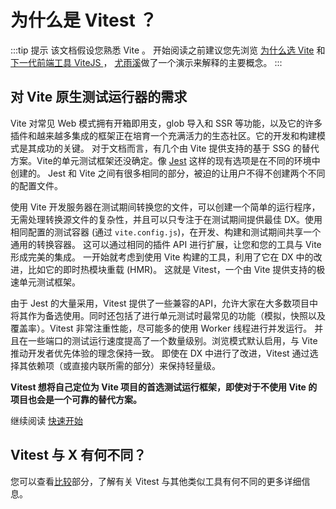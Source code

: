 # 为什么是 Vitest ？

:::tip 提示
该文档假设您熟悉 Vite 。 开始阅读之前建议您先浏览 [为什么选 Vite](https://cn.vitejs.dev/guide/why.html) 和 [下一代前端工具 ViteJS ](https://www.bilibili.com/video/BV1kh411Q7WN)， [尤雨溪](https://www.zhihu.com/people/evanyou)做了一个演示来解释的主要概念。
:::

## 对 Vite 原生测试运行器的需求

Vite 对常见 Web 模式拥有开箱即用支，glob 导入和 SSR 等功能，以及它的许多插件和越来越多集成的框架正在培育一个充满活力的生态社区。它的开发和构建模式是其成功的关键。 对于文档而言，有几个由 Vite 提供支持的基于 SSG 的替代方案。Vite的单元测试框架还没确定。像 [Jest](https://jestjs.io/zh-Hans/) 这样的现有选项是在不同的环境中创建的。 Jest 和 Vite 之间有很多相同的部分，被迫的让用户不得不创建两个不同的配置文件。

使用 Vite 开发服务器在测试期间转换您的文件，可以创建一个简单的运行程序，无需处理转换源文件的复杂性，并且可以只专注于在测试期间提供最佳 DX。使用相同配置的测试容器 (通过 `vite.config.js`)，在开发、构建和测试期间共享一个通用的转换容器。 这可以通过相同的插件 API 进行扩展，让您和您的工具与 Vite 形成完美的集成。 一开始就考虑到使用 Vite 构建的工具，利用了它在 DX 中的改进，比如它的即时热模块重载 (HMR)。 这就是 Vitest，一个由 Vite 提供支持的极速单元测试框架。

由于 Jest 的大量采用，Vitest 提供了一些兼容的API，允许大家在大多数项目中将其作为备选使用。同时还包括了进行单元测试时最常见的功能（模拟，快照以及覆盖率）。Vitest 非常注重性能，尽可能多的使用 Worker 线程进行并发运行。 并且在一些端口的测试运行速度提高了一个数量级别。浏览模式默认启用，与 Vite 推动开发者优先体验的理念保持一致。 即使在 DX 中进行了改进，Vitest 通过选择其依赖项（或直接内联所需的部分）来保持轻量级。

**Vitest 想将自己定位为 Vite 项目的首选测试运行框架，即使对于不使用 Vite 的项目也会是一个可靠的替代方案。**

继续阅读 [快速开始](./index)

## Vitest 与 X 有何不同？

您可以查看[比较](./comparisons)部分，了解有关 Vitest 与其他类似工具有何不同的更多详细信息。